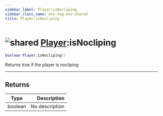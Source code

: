 ```yaml
---
sidebar_label: Player:isNocliping
sidebar_class_name: env-tag env-shared
title: Player:isNocliping
---
```


# <img src='/img/wiki/shared.png' alt='shared' data-tag='env-tag' /> [Player](../player/README.md):isNocliping

```lua
boolean Player:isNocliping()
```

Returns true if the player is nocliping<br/>

-----------------
## Returns

| Type   | Description |
| ------ | ----------: |
| boolean | No description |
